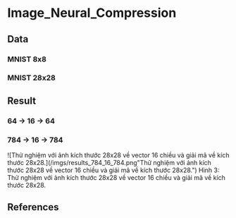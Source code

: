 # Image_Neural_Compression

## Data

### MNIST 8x8

### MNIST 28x28

## Result

### 64 -> 16 -> 64

### 784 -> 16 -> 784
![Thử nghiệm với ảnh kích thước 28x28 về vector 16 chiều và giải mã về kích thước 28x28.](/imgs/results_784_16_784.png"Thử nghiệm với ảnh kích thước 28x28 về vector 16 chiều và giải mã về kích thước 28x28.") Hình 3: Thử nghiệm với ảnh kích thước 28x28 về vector 16 chiều và giải mã về kích thước 28x28.
## References
